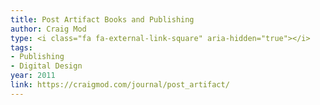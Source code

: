 ```yaml
---
title: Post Artifact Books and Publishing
author: Craig Mod
type: <i class="fa fa-external-link-square" aria-hidden="true"></i>
tags:
- Publishing
- Digital Design
year: 2011
link: https://craigmod.com/journal/post_artifact/
---
```

